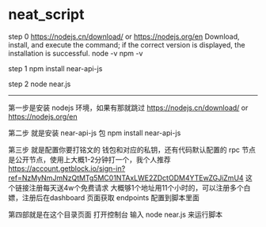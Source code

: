 # neat_script
step 0
https://nodejs.cn/download/ or https://nodejs.org/en
Download, install, and execute the command; if the correct version is displayed, the installation is successful.
node -v
npm -v

step 1
npm install near-api-js

step 2
node near.js

----------------------------------------------

第一步是安装 nodejs 环境，如果有那就跳过
https://nodejs.cn/download/ or https://nodejs.org/en

第二步 就是安装 near-api-js 包
npm install near-api-js

第三步 就是配置你要打铭文的 钱包和对应的私钥，还有代码默认配置的 rpc 节点是公开节点，使用上大概1-2分钟打一个，我个人推荐 https://account.getblock.io/sign-in?ref=NzMyNmJmNzQtMTg5MC01NTAxLWE2ZDctODM4YTEwZGJiZmU4 
这个链接注册每天送4w个免费请求 大概够1个地址用11个小时的，可以注册多个白嫖，注册后在dashboard 页面获取 endpoints 配置到脚本里面

第四部就是在这个目录页面 打开控制台 输入 node near.js
来运行脚本
